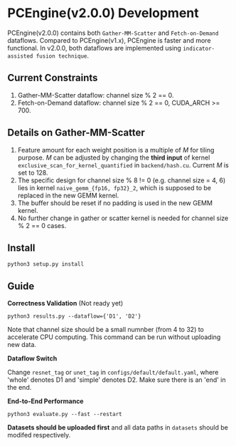 # PCEngine(v2.0.0) Development
PCEngine(v2.0.0) contains both `Gather-MM-Scatter` and `Fetch-on-Demand` dataflows. Compared to PCEngine(v1.x), PCEngine is faster and more functional. In v2.0.0, both dataflows are implemented using `indicator-assisted fusion technique`. 

## Current Constraints 
1. Gather-MM-Scatter dataflow: channel size % 2 == 0.
2. Fetch-on-Demand dataflow: channel size % 2 == 0, CUDA_ARCH >= 700.

## Details on Gather-MM-Scatter
1. Feature amount for each weight position is a multiple of _M_ for tiling purpose. _M_ can be adjusted by changing the **third input** of kernel `exclusive_scan_for_kernel_quantified` in `backend/hash.cu`. Current _M_ is set to 128.
2. The specific design for channel size % 8 != 0 (e.g. channel size = 4, 6) lies in kernel `naive_gemm_{fp16, fp32}_2`, which is supposed to be replaced in the new GEMM kernel. 
3. The buffer should be reset if no padding is used in the new GEMM kernel.
4. No further change in gather or scatter kernel is needed for channel size % 2 == 0 cases.

## Install
`python3 setup.py install`

## Guide
**Correctness Validation** (Not ready yet)

`python3 results.py --dataflow={'D1', 'D2'}`

Note that channel size should be a small numnber (from 4 to 32) to accelerate CPU computing. This command can be run without uploading new data.

**Dataflow Switch**

Change `resnet_tag` or `unet_tag` in `configs/default/default.yaml`, where 'whole' denotes D1 and 'simple' denotes D2. Make sure there is an 'end' in the end.

**End-to-End Performance**

`python3 evaluate.py --fast --restart`

**Datasets should be uploaded first** and all data paths in `datasets` should be modifed respectively.




